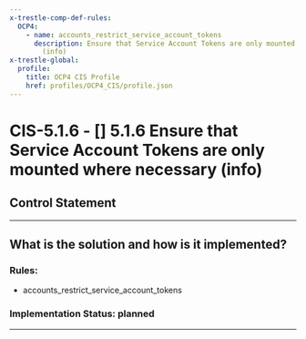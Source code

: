 ```yaml
---
x-trestle-comp-def-rules:
  OCP4:
    - name: accounts_restrict_service_account_tokens
      description: Ensure that Service Account Tokens are only mounted where necessary
        (info)
x-trestle-global:
  profile:
    title: OCP4 CIS Profile
    href: profiles/OCP4_CIS/profile.json
---
```


# CIS-5.1.6 - \[\] 5.1.6 Ensure that Service Account Tokens are only mounted where necessary (info)

## Control Statement

______________________________________________________________________

## What is the solution and how is it implemented?

<!-- For implementation status enter one of: implemented, partial, planned, alternative, not-applicable -->

<!-- Note that the list of rules under ### Rules: is read-only and changes will not be captured after assembly to JSON -->

<!-- Add control implementation description here for control: CIS-5.1.6 -->

### Rules:

  - accounts_restrict_service_account_tokens

### Implementation Status: planned

______________________________________________________________________

